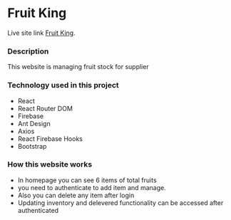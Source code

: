 # Fruit King

Live site link [Fruit King](https://assignment-11-90949.web.app/).

### Description
This website is managing fruit stock for supplier


### Technology used in this project
 - React
 - React Router DOM
 - Firebase
 - Ant Design
 - Axios
 - React Firebase Hooks
 - Bootstrap

### How this website works
 - In homepage you can see 6 items of total fruits
 - you need to authenticate to add item and manage.
 - Also you can delete any item after login
 - Updating inventory and delevered functionality can be accessed after authenticated
